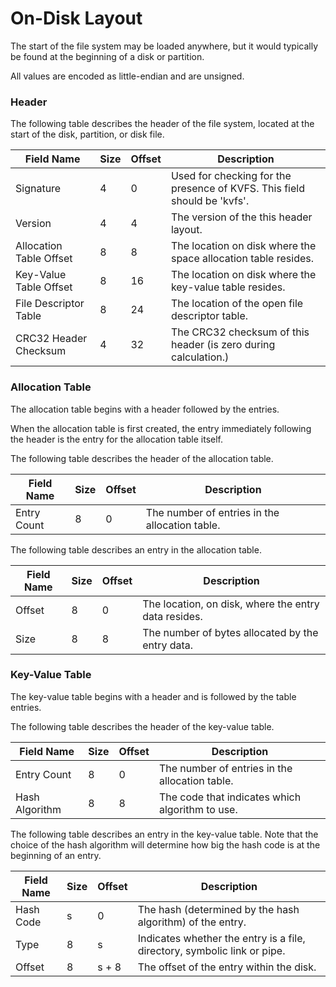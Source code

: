 On-Disk Layout
==============

The start of the file system may be loaded anywhere, but it would typically be found at the beginning of a disk or partition.

All values are encoded as little-endian and are unsigned.

### Header

The following table describes the header of the file system, located at the start of the disk, partition, or disk file.

| Field Name              | Size | Offset | Description                                                              |
|-------------------------|------|--------|--------------------------------------------------------------------------|
| Signature               | 4    | 0      | Used for checking for the presence of KVFS. This field should be 'kvfs'. |
| Version                 | 4    | 4      | The version of the this header layout.                                   |
| Allocation Table Offset | 8    | 8      | The location on disk where the space allocation table resides.           |
| Key-Value Table Offset  | 8    | 16     | The location on disk where the key-value table resides.                  |
| File Descriptor Table   | 8    | 24     | The location of the open file descriptor table.                          |
| CRC32 Header Checksum   | 4    | 32     | The CRC32 checksum of this header (is zero during calculation.)          |

### Allocation Table

The allocation table begins with a header followed by the entries.

When the allocation table is first created, the entry immediately following the header is the entry for the allocation table itself.

The following table describes the header of the allocation table.

| Field Name              | Size | Offset | Description                                                              |
|-------------------------|------|--------|--------------------------------------------------------------------------|
| Entry Count             | 8    | 0      | The number of entries in the allocation table.                           |

The following table describes an entry in the allocation table.

| Field Name              | Size | Offset | Description                                                              |
|-------------------------|------|--------|--------------------------------------------------------------------------|
| Offset                  | 8    | 0      | The location, on disk, where the entry data resides.                     |
| Size                    | 8    | 8      | The number of bytes allocated by the entry data.                         |

### Key-Value Table

The key-value table begins with a header and is followed by the table entries.

The following table describes the header of the key-value table.

| Field Name              | Size | Offset | Description                                                              |
|-------------------------|------|--------|--------------------------------------------------------------------------|
| Entry Count             | 8    | 0      | The number of entries in the allocation table.                           |
| Hash Algorithm          | 8    | 8      | The code that indicates which algorithm to use.                          |

The following table describes an entry in the key-value table.
Note that the choice of the hash algorithm will determine how big the hash code is at the beginning of an entry.

| Field Name              | Size | Offset | Description                                                              |
|-------------------------|------|--------|--------------------------------------------------------------------------|
| Hash Code               | s    | 0      | The hash (determined by the hash algorithm) of the entry.                |
| Type                    | 8    | s      | Indicates whether the entry is a file, directory, symbolic link or pipe. |
| Offset                  | 8    | s + 8  | The offset of the entry within the disk.                                 |

